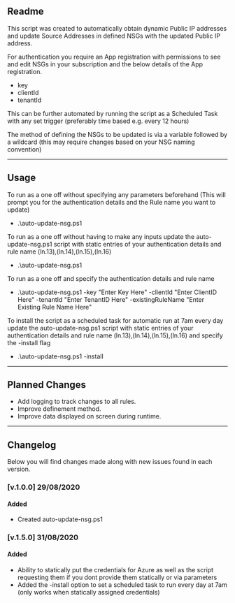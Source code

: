 ## Readme
This script was created to automatically obtain dynamic Public IP addresses and update Source Addresses in defined NSGs with the updated Public IP address.

For authentication you require an App registration with permissions to see and edit NSGs in your subscription and the below details of the App registration.
- key
- clientId
- tenantId

This can be further automated by running the script as a Scheduled Task with any set trigger (preferably time based e.g. every 12 hours)

The method of defining the NSGs to be updated is via a variable followed by a wildcard (this may require changes based on your NSG naming convention)

---

## Usage
To run as a one off without specifying any parameters beforehand (This will prompt you for the authentication details and the Rule name you want to update)
- .\auto-update-nsg.ps1 

To run as a one off without having to make any inputs update the auto-update-nsg.ps1 script with static entries of your authentication details and rule name (ln.13),(ln.14),(ln.15),(ln.16)
- .\auto-update-nsg.ps1

To run as a one off and specify the authentication details and rule name
- .\auto-update-nsg.ps1 -key "Enter Key Here" -clientId "Enter ClientID Here" -tenantId "Enter TenantID Here" -existingRuleName "Enter Existing Rule Name Here"

To install the script as a scheduled task for automatic run at 7am every day update the auto-update-nsg.ps1 script with static entries of your authentication details and rule name (ln.13),(ln.14),(ln.15),(ln.16) and specify the -install flag
- .\auto-update-nsg.ps1 -install

---

## Planned Changes
- Add logging to track changes to all rules.
- Improve definement method.
- Improve data displayed on screen during runtime.

---


## Changelog
Below you will find changes made along with new issues found in each version.

### [v.1.0.0] 29/08/2020
#### Added
- Created auto-update-nsg.ps1

### [v.1.5.0] 31/08/2020
#### Added
- Ability to statically put the credentials for Azure as well as the script requesting them if you dont provide them statically or via parameters
- Added the -install option to set a scheduled task to run every day at 7am (only works when statically assigned credentials)
